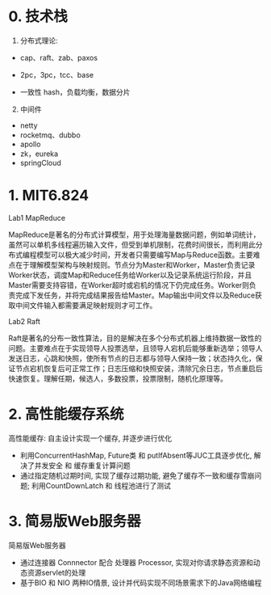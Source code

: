 # 0. 技术栈

1. 分布式理论:

- cap、raft、zab、paxos

- 2pc，3pc，tcc、base

- 一致性 hash，负载均衡，数据分片

2. 中间件

- netty
- rocketmq、dubbo
- apollo
- zk，eureka
- springCloud



# 1. MIT6.824

Lab1 MapReduce

MapReduce是著名的分布式计算模型，用于处理海量数据问题，例如单词统计，虽然可以单机多线程遍历输入文件，但受到单机限制，花费时间很长，而利用此分布式编程模型可以极大减少时间，开发者只需要编写Map与Reduce函数。主要难点在于理解模型架构与映射规则。节点分为Master和Worker，Master负责记录Worker状态，调度Map和Reduce任务给Worker以及记录系统运行阶段，并且Master需要支持容错，在Worker超时或宕机的情况下仍完成任务。Worker则负责完成下发任务，并将完成结果报告给Master。Map输出中间文件以及Reduce获取中间文件输入都需要满足映射规则才可工作。



Lab2 Raft

Raft是著名的分布一致性算法，目的是解决在多个分布式机器上维持数据一致性的问题。主要难点在于实现领导人投票选举，且领导人宕机后能够重新选举；领导人发送日志，心跳和快照，使所有节点的日志都与领导人保持一致；状态持久化，保证节点宕机恢复后可正常工作；日志压缩和快照安装，清除冗余日志，节点重启后快速恢复。理解任期，候选人，多数投票，投票限制，随机化原理等。

# 2. 高性能缓存系统

高性能缓存: 自主设计实现一个缓存, 并逐步进行优化

- 利用ConcurrentHashMap, Future类 和 putIfAbsent等JUC工具逐步优化, 解决了并发安全 和 缓存重复计算问题
- 通过指定随机过期时间, 实现了缓存过期功能, 避免了缓存不一致和缓存雪崩问题; 利用CountDownLatch 和 线程池进行了测试

# 3. 简易版Web服务器

简易版Web服务器

- 通过连接器 Connnector 配合 处理器 Processor, 实现对你请求静态资源和动态资源servlet的处理
- 基于BIO 和 NIO 两种IO情景, 设计并代码实现不同场景需求下的Java网络编程
